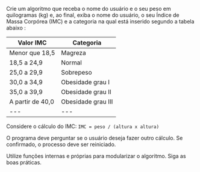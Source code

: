 Crie um algoritmo que receba o nome do usuário e o seu peso em quilogramas (kg) e, ao final, exiba o nome do usuário, o seu Índice de Massa Corpórea (IMC) e a categoria na qual está inserido segundo a tabela abaixo :

| Valor IMC | Categoria |
| --- | --- |
| Menor que 18,5 | Magreza |
| 18,5 a 24,9 | Normal |
| 25,0 a 29,9 | Sobrepeso |
| 30,0 a 34,9 | Obesidade grau I |
| 35,0 a 39,9 | Obesidade grau II |
| A partir de 40,0 | Obesidade grau III |
| --- | --- |

Considere o cálculo do IMC: `IMC = peso / (altura x altura)`

O programa deve perguntar se o usuário deseja fazer outro cálculo. Se confirmado, o processo deve ser reiniciado.

Utilize funções internas e próprias para modularizar o algoritmo. Siga as boas práticas.

